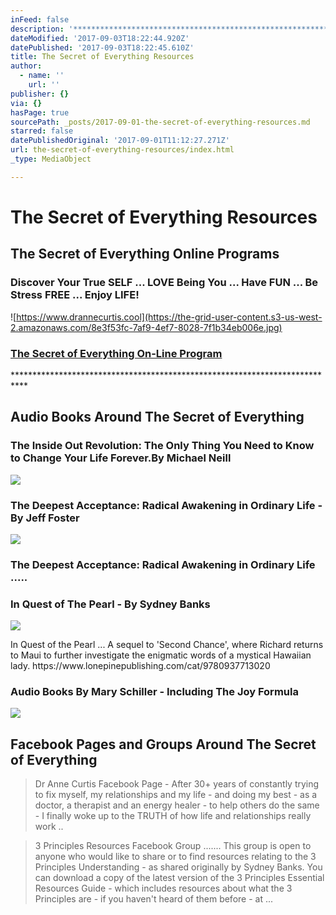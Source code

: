 ```yaml
---
inFeed: false
description: '***************************************************************************'
dateModified: '2017-09-03T18:22:44.920Z'
datePublished: '2017-09-03T18:22:45.610Z'
title: The Secret of Everything Resources
author:
  - name: ''
    url: ''
publisher: {}
via: {}
hasPage: true
sourcePath: _posts/2017-09-01-the-secret-of-everything-resources.md
starred: false
datePublishedOriginal: '2017-09-01T11:12:27.271Z'
url: the-secret-of-everything-resources/index.html
_type: MediaObject

---
```

# The Secret of Everything Resources

## The Secret of Everything Online Programs

### Discover Your True SELF ... LOVE Being You ... Have FUN ... Be Stress FREE ... Enjoy LIFE!
![https://www.drannecurtis.cool](https://the-grid-user-content.s3-us-west-2.amazonaws.com/8e3f53fc-7af9-4ef7-8028-7f1b34eb006e.jpg)

### [The Secret of Everything On-Line Program][0]

\*\*\*\*\*\*\*\*\*\*\*\*\*\*\*\*\*\*\*\*\*\*\*\*\*\*\*\*\*\*\*\*\*\*\*\*\*\*\*\*\*\*\*\*\*\*\*\*\*\*\*\*\*\*\*\*\*\*\*\*\*\*\*\*\*\*\*\*\*\*\*\*\*\*\*

## Audio Books Around The Secret of Everything

### The Inside Out Revolution: The Only Thing You Need to Know to Change Your Life Forever.By Michael Neill
![](https://the-grid-user-content.s3-us-west-2.amazonaws.com/d7bad204-82d5-4150-b2e0-4c5d93c66657.jpg)

### The Deepest Acceptance: Radical Awakening in Ordinary Life - By Jeff Foster
![](https://the-grid-user-content.s3-us-west-2.amazonaws.com/4cf8b779-9223-419f-9365-08c91c678e14.jpg)

### The Deepest Acceptance: Radical Awakening in Ordinary Life .....

### In Quest of The Pearl - By Sydney Banks

<article style=""><img src="https://s3-us-west-2.amazonaws.com/the-grid-img/p/44fa8e7394ae8709c5dd47627ec2a8e7f7bf1d6c.php" /><p>In Quest of the Pearl ...  A sequel to 'Second Chance', where Richard returns to Maui to further investigate the enigmatic words of a mystical Hawaiian lady. https://www.lonepinepublishing.com/cat/9780937713020</p></article>

### Audio Books By Mary Schiller - Including The Joy Formula
![](https://the-grid-user-content.s3-us-west-2.amazonaws.com/ac707a8c-0196-4e10-ae0c-094ef2eb8f72.jpg)

## Facebook Pages and Groups Around The Secret of Everything

> Dr Anne Curtis Facebook Page - After 30+ years of constantly trying to fix myself, my relationships and my life - and doing my best - as a doctor, a therapist and an energy healer - to help others do the same - I finally woke up to the TRUTH of how life and relationships really work ..

> 3 Principles Resources Facebook Group ....... This group is open to anyone who would like to share or to find resources relating to the 3 Principles Understanding - as shared originally by Sydney Banks. You can download a copy of the latest version of the 3 Principles Essential Resources Guide - which includes resources about what the 3 Principles are - if you haven't heard of them before - at ...



[0]: https://www.drannecurtis.cool/